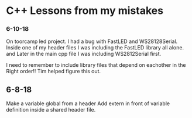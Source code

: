 # C++ Lessons from my mistakes
### 6-10-18
On toorcamp led project. I had a bug with FastLED and WS28128Serial.
Inside one of my header files I was including the FastLED library all alone.
and Later in the main cpp file I was including WS2812Serial first.

I need to remember to include library files that depend on eachother in the Right
order!! Tim helped figure this out.

## 6-8-18
Make a variable global from a header
Add extern in front of variable definition inside a shared header file.
